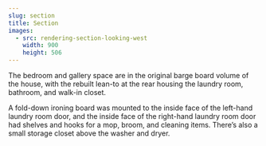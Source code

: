 ```yaml
---
slug: section
title: Section
images:
  - src: rendering-section-looking-west
    width: 900
    height: 506
---
```

The bedroom and gallery space are in the original barge board volume of the house, with the rebuilt lean-to at the rear housing the laundry room, bathroom, and walk-in closet.

A fold-down ironing board was mounted to the inside face of the left-hand laundry room door, and the inside face of the right-hand laundry room door had shelves and hooks for a mop, broom, and cleaning items. There’s also a small storage closet above the washer and dryer.
